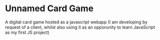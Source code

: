 # Unnamed Card Game
A digital card game hosted as a javascript webapp
(I am developing by request of a client, whilst also using it as an opporunity to learn JavaScript as my first JS project)
